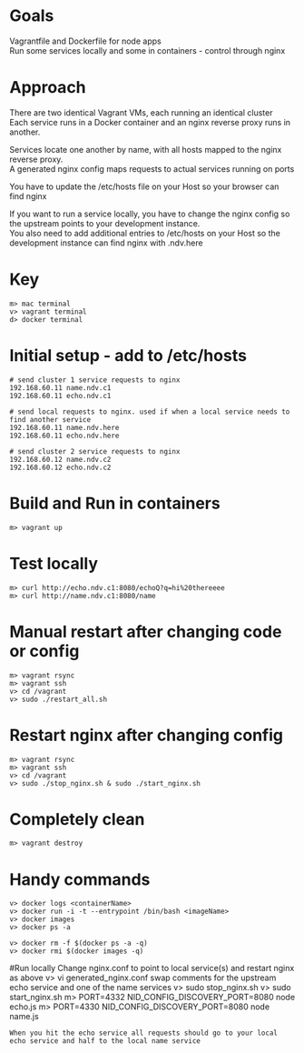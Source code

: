 # Goals
Vagrantfile and Dockerfile for node apps    
Run some services locally and some in containers - control through nginx    

# Approach
There are two identical Vagrant VMs, each running an identical cluster    
Each service runs in a Docker container and an nginx reverse proxy runs in another.    
      
Services locate one another by name, with all hosts mapped to the nginx reverse proxy.    
A generated nginx config maps requests to actual services running on ports   
 
You have to update the /etc/hosts file on your Host so your browser can find nginx    


If you want to run a service locally, you have to change the nginx config so the upstream points to your development instance.    
You also need to add additional entries to /etc/hosts on your Host so the development instance can find nginx with <service>.ndv.here    

    

# Key
    m> mac terminal
    v> vagrant terminal
    d> docker terminal

# Initial setup - add to /etc/hosts 
    # send cluster 1 service requests to nginx
    192.168.60.11 name.ndv.c1
    192.168.60.11 echo.ndv.c1
    
    # send local requests to nginx. used if when a local service needs to find another service
    192.168.60.11 name.ndv.here
    192.168.60.11 echo.ndv.here
    
    # send cluster 2 service requests to nginx
    192.168.60.12 name.ndv.c2
    192.168.60.12 echo.ndv.c2

# Build and Run in containers
    m> vagrant up
    
# Test locally
    m> curl http://echo.ndv.c1:8080/echoQ?q=hi%20thereeee
    m> curl http://name.ndv.c1:8080/name
    
# Manual restart after changing code or config
    m> vagrant rsync
    m> vagrant ssh
    v> cd /vagrant
    v> sudo ./restart_all.sh
    
# Restart nginx after changing config
    m> vagrant rsync
    m> vagrant ssh
    v> cd /vagrant
    v> sudo ./stop_nginx.sh & sudo ./start_nginx.sh
     
# Completely clean
    m> vagrant destroy
 
# Handy commands
    v> docker logs <containerName>
    v> docker run -i -t --entrypoint /bin/bash <imageName>
    v> docker images
    v> docker ps -a

    v> docker rm -f $(docker ps -a -q)
    v> docker rmi $(docker images -q)

#Run locally 
    Change nginx.conf to point to local service(s) and restart nginx as above
    v> vi generated_nginx.conf
    swap comments for the upstream echo service and one of the name services
    v> sudo stop_nginx.sh
    v> sudo start_nginx.sh
    m> PORT=4332 NID_CONFIG_DISCOVERY_PORT=8080 node echo.js
    m> PORT=4330 NID_CONFIG_DISCOVERY_PORT=8080 node name.js
    
    When you hit the echo service all requests should go to your local echo service and half to the local name service
    
    

